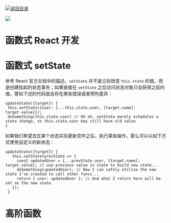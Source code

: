 [![返回目录](https://parg.co/UY3)](https://parg.co/U0I) 


[![](https://parg.co/UbM)](https://parg.co/bWg)




# 函数式 React 开发


# 函数式 setState


参考 React 官方文档中的描述，`setState` 并不是立刻改变 `this.state` 的值，而是创建挂起的状态事务；如果直接在 `setState` 之后访问状态对象只会获得之前的值。譬如下述的代码就会存在某些错误或者预判差异：
```
updateState({target}) {
 this.setState({user: {...this.state.user, [target.name]: target.value}});
 doSomething(this.state.user) // Uh oh, setState merely schedules a state change, so this.state.user may still have old value
}
```
如果我们希望去在某个状态实际更新完毕之后，执行某些操作，那么可以以如下方式使用自定义的新状态：
```
updateState({target}) {
   this.setState(prevState => {
     const updatedUser = {...prevState.user, [target.name]: target.value}; // use previous value in state to build new state...
     doSomething(updatedUser); // Now I can safely utilize the new state I've created to call other funcs...
     return { user: updatedUser }; // And what I return here will be set as the new state
   });
 }
```


# 高阶函数